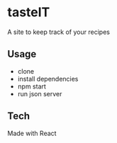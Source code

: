 # tasteIT
A site to keep track of your recipes

## Usage

- clone
- install dependencies
- npm start
- run json server

## Tech
Made with React
